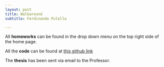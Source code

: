 ```yaml
---
layout: post
title: Walkaround
subtitle: Ferdinando Pulella

---
```



All **homeworks** can be found in the drop down menu on the top right side of the home page. <br/>

All the **code** can be found at [this github link](https://github.com/pulell-af/StatisticsHomeworks) <br/>

The **thesis** has been sent via email to the Professor.<br/>

